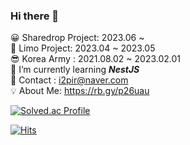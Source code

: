 ### Hi there 👋
😀 Sharedrop Project: 2023.06 ~  <br/>
🌱 Limo Project: 2023.04 ~ 2023.05 <br/>
😎 Korea Army : 2021.08.02 ~ 2023.02.01 <br/> 
📕 I’m currently learning <i>__NestJS__</i> <br/>
📧 Contact : i2pir@naver.com <br/>
💡 About Me: https://rb.gy/p26uau

[![Solved.ac Profile](http://mazassumnida.wtf/api/v2/generate_badge?boj=poby)](https://solved.ac/poby/)

[![Hits](https://hits.seeyoufarm.com/api/count/incr/badge.svg?url=https%3A%2F%2Fgithub.com%2Fpoby123&count_bg=%23E75AC7&title_bg=%23653DDD&icon=&icon_color=%23E7E7E7&title=hits&edge_flat=false)](https://hits.seeyoufarm.com)

<!--
**poby123/poby123** is a ✨ _special_ ✨ repository because its `README.md` (this file) appears on your GitHub profile.

Here are some ideas to get you started:

- 🔭 I’m currently working on ...
- 🌱 I’m currently learning ...
- 👯 I’m looking to collaborate on ...
- 🤔 I’m looking for help with ...
- 💬 Ask me about ...
- 📫 How to reach me: ...
- 😄 Pronouns: ...
- ⚡ Fun fact: ...
-->
